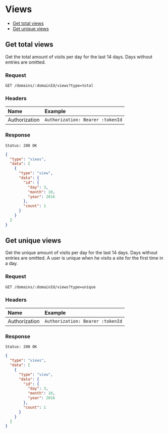 # Views

- [Get total views](#get-total-views)
- [Get unique views](#get-unique-views)

## Get total views

Get the total amount of visits per day for the last 14 days. Days without entries are omitted.

### Request

```
GET /domains/:domainId/views?type=total
```

### Headers

| Name          | Example                          |
| :------------ | :------------------------------- |
| Authorization | `Authorization: Bearer :tokenId` |

### Response

```
Status: 200 OK
```

```json
{
  "type": "views",
  "data": [
    {
      "type": "view",
      "data": {
        "id": {
          "day": 3,
          "month": 10,
          "year": 2016
        },
        "count": 1
      }
    }
  ]
}
```

## Get unique views

Get the unique amount of visits per day for the last 14 days. Days without entries are omitted. A user is unique when he visits a site for the first time in a day.

### Request

```
GET /domains/:domainId/views?type=unique
```

### Headers

| Name          | Example                          |
| :------------ | :------------------------------- |
| Authorization | `Authorization: Bearer :tokenId` |

### Response

```
Status: 200 OK
```

```json
{
  "type": "views",
  "data": [
    {
      "type": "view",
      "data": {
        "id": {
          "day": 3,
          "month": 10,
          "year": 2016
        },
        "count": 1
      }
    }
  ]
}
```
